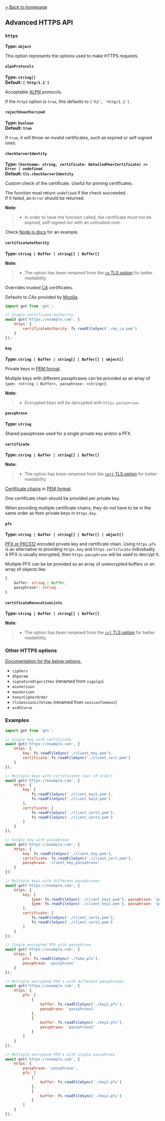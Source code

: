 [> Back to homepage](../readme.md#documentation)

## Advanced HTTPS API

### `https`

**Type: `object`**

This option represents the options used to make HTTPS requests.

#### `alpnProtocols`

**Type: `string[]`**\
**Default: `['http/1.1']`**

Acceptable [ALPN](https://en.wikipedia.org/wiki/Application-Layer_Protocol_Negotiation) protocols.

If the `http2` option is `true`, this defaults to `['h2', 'http/1.1']`.

#### `rejectUnauthorized`

**Type: `boolean`**\
**Default: `true`**

If `true`, it will throw on invalid certificates, such as expired or self-signed ones.

#### `checkServerIdentity`

**Type: `(hostname: string, certificate: DetailedPeerCertificate) => Error | undefined`**\
**Default: `tls.checkServerIdentity`**

Custom check of the certificate. Useful for pinning certificates.

The function must return `undefined` if the check succeeded.\
If it failed, an `Error` should be returned.

**Note:**
> - In order to have the function called, the certificate must not be expired, self-signed nor with an untrusted-root.

Check [Node.js docs](https://nodejs.org/api/https.html#https_https_request_url_options_callback) for an example.

#### `certificateAuthority`

**Type: `string | Buffer | string[] | Buffer[]`**

**Note:**
> - The option has been renamed from the [`ca` TLS option](https://nodejs.org/api/tls.html#tls_tls_createsecurecontext_options) for better readability.

Overrides trusted [CA](https://en.wikipedia.org/wiki/Certificate_authority) certificates.

Defaults to CAs provided by [Mozilla](https://ccadb-public.secure.force.com/mozilla/IncludedCACertificateReport).

```js
import got from 'got';

// Single Certificate Authority
await got('https://example.com', {
	https: {
		certificateAuthority: fs.readFileSync('./my_ca.pem')
	}
});
```

#### `key`

**Type: `string | Buffer | string[] | Buffer[] | object[]`**

Private keys in [PEM format](https://en.wikipedia.org/wiki/Privacy-Enhanced_Mail).

Multiple keys with different passphrases can be provided as an array of `{pem: <string | Buffer>, passphrase: <string>}`.

**Note:**
> - Encrypted keys will be decrypted with `https.passphrase`.

#### `passphrase`

**Type: `string`**

Shared passphrase used for a single private key and/or a PFX.

#### `certificate`

**Type: `string | Buffer | string[] | Buffer[]`**

**Note:**
> - The option has been renamed from the [`cert` TLS option](https://nodejs.org/api/tls.html#tls_tls_createsecurecontext_options) for better readability.

[Certificate chains](https://en.wikipedia.org/wiki/X.509#Certificate_chains_and_cross-certification) in [PEM format](https://en.wikipedia.org/wiki/Privacy-Enhanced_Mail).

One certificate chain should be provided per private key.

When providing multiple certificate chains, they do not have to be in the same order as their private keys in `https.key`.

#### `pfx`

**Type: `string | Buffer | string[] | Buffer[] | object[]`**

[PFX or PKCS12](https://en.wikipedia.org/wiki/PKCS_12) encoded private key and certificate chain. Using `https.pfx` is an alternative to providing `https.key` and `https.certificate` individually. A PFX is usually encrypted, then `https.passphrase` will be used to decrypt it.

Multiple PFX can be be provided as an array of unencrypted buffers or an array of objects like:

```ts
{
	buffer: string | Buffer,
	passphrase?: string
}
```

#### `certificateRevocationLists`

**Type: `string | Buffer | string[] | Buffer[]`**

**Note:**
> - The option has been renamed from the [`crl` TLS option](https://nodejs.org/api/tls.html#tls_tls_createsecurecontext_options) for better readability.

### Other HTTPS options

[Documentation for the below options.](https://nodejs.org/api/tls.html#tls_tls_createsecurecontext_options)

- `ciphers`
- `dhparam`
- `signatureAlgorithms` (renamed from `sigalgs`)
- `minVersion`
- `maxVersion`
- `honorCipherOrder`
- `tlsSessionLifetime` (renamed from `sessionTimeout`)
- `ecdhCurve`

### Examples

```js
import got from 'got';

// Single key with certificate
await got('https://example.com', {
	https: {
		key: fs.readFileSync('./client_key.pem'),
		certificate: fs.readFileSync('./client_cert.pem')
	}
});

// Multiple keys with certificates (out of order)
await got('https://example.com', {
	https: {
		key: [
			fs.readFileSync('./client_key1.pem'),
			fs.readFileSync('./client_key2.pem')
		],
		certificate: [
			fs.readFileSync('./client_cert2.pem'),
			fs.readFileSync('./client_cert1.pem')
		]
	}
});

// Single key with passphrase
await got('https://example.com', {
	https: {
		key: fs.readFileSync('./client_key.pem'),
		certificate: fs.readFileSync('./client_cert.pem'),
		passphrase: 'client_key_passphrase'
	}
});

// Multiple keys with different passphrases
await got('https://example.com', {
	https: {
		key: [
			{pem: fs.readFileSync('./client_key1.pem'), passphrase: 'passphrase1'},
			{pem: fs.readFileSync('./client_key2.pem'), passphrase: 'passphrase2'},
		],
		certificate: [
			fs.readFileSync('./client_cert1.pem'),
			fs.readFileSync('./client_cert2.pem')
		]
	}
});

// Single encrypted PFX with passphrase
await got('https://example.com', {
	https: {
		pfx: fs.readFileSync('./fake.pfx'),
		passphrase: 'passphrase'
	}
});

// Multiple encrypted PFX's with different passphrases
await got('https://example.com', {
	https: {
		pfx: [
			{
				buffer: fs.readFileSync('./key1.pfx'),
				passphrase: 'passphrase1'
			},
			{
				buffer: fs.readFileSync('./key2.pfx'),
				passphrase: 'passphrase2'
			}
		]
	}
});

// Multiple encrypted PFX's with single passphrase
await got('https://example.com', {
	https: {
		passphrase: 'passphrase',
		pfx: [
			{
				buffer: fs.readFileSync('./key1.pfx')
			},
			{
				buffer: fs.readFileSync('./key2.pfx')
			}
		]
	}
});
```
